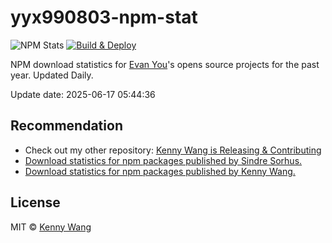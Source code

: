 yyx990803-npm-stat
===

![NPM Stats](https://img.shields.io/endpoint?url=https://raw.githubusercontent.com/forksss/yyx990803-npm-stat/main/data/badge.json)
[![Build & Deploy](https://github.com/forksss/yyx990803-npm-stat/actions/workflows/ci.yml/badge.svg)](https://github.com/forksss/yyx990803-npm-stat/actions/workflows/ci.yml)

NPM download statistics for [Evan You](https://www.npmjs.com/~yyx990803)'s opens source projects for the past year. Updated Daily.

Update date: <!--GAMFC-->2025-06-17 05:44:36<!--GAMFC-END-->

## Recommendation

- Check out my other repository: [Kenny Wang is Releasing & Contributing](https://github.com/jaywcjlove/releases/)
- [Download statistics for npm packages published by Sindre Sorhus.](https://forksss.github.io/sindresorhus-npm-stat/)
- [Download statistics for npm packages published by Kenny Wang.](https://github.com/jaywcjlove/my-npm-stat)

## License

MIT © [Kenny Wang](https://github.com/jaywcjlove)
